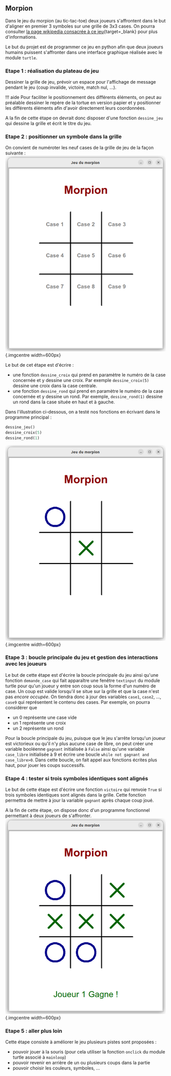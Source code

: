 ## Morpion


Dans le jeu du morpion (au tic-tac-toe)  deux joueurs s'affrontent dans le but d'aligner en premier  3 symboles sur une grille de 3x3 cases. 
On pourra consulter [la page wikipedia consacrée à ce jeu](https://fr.wikipedia.org/wiki/Tic-tac-toe){target=_blank} pour plus d'informations.

Le but du projet est de programmer ce jeu en python afin que deux joueurs humains puissent s'affronter dans une interface graphique réalisée avec le module `turtle`. 

### Etape 1 : réalisation du plateau de jeu
Dessiner la grille de jeu, prévoir un espace pour l'affichage de message pendant le jeu (coup invalide, victoire, match nul, ...).

!!! aide
    Pour faciliter le positionnement des différents éléments, on peut au préalable dessiner le repère de la tortue en version papier et y positionner les différents éléments afin d'avoir directement leurs coordonnées.

A la fin de cette étape on devrait donc disposer d'une fonction `dessine_jeu` qui dessine la grille et écrit le titre du jeu.

### Etape 2 : positionner un symbole dans la grille

On convient de numéroter les neuf cases de la grille de jeu de la façon suivante :
![plateau gomoku](./images/projets/morpion1.png){.imgcentre width=600px}

Le but de cet étape est d'écrire :

* une fonction `dessine_croix` qui prend en paramètre le numéro de la case concernée et y dessine une croix. Par exemple `dessine_croix(5)` dessine une croix dans la case centrale.
* une fonction `dessine_rond` qui prend en paramètre le numéro de la case concernée et y dessine un rond. Par exemple, `dessine_rond(1)` dessine un rond dans la case située en haut et à gauche.

    
Dans l'illustration ci-dessous, on a testé nos fonctions en écrivant dans le programme principal :
```python
dessine_jeu()
dessine_croix(5)
dessine_rond(1)
```
![plateau gomoku](./images/projets/morpion2.png){.imgcentre width=600px}


### Etape 3 : boucle principale du jeu et gestion des interactions avec les joueurs

Le but de cette étape est d'écrire la boucle principale du jeu ainsi qu'une fonction `demande_case` qui fait apparaître une fenêtre `textinput` du module turtle pour qu'un joueur y entre son coup sous la forme d'un numéro de case.
Un coup est valide lorsqu'il se situe sur la grille et que la case n'est pas *encore occupée*. On tiendra donc à jour des variables `case1`, `case2`, ..., `case9` qui représentent le contenu des cases. Par exemple, on pourra considérer que

* un 0 représente une case vide
* un 1 représente une croix
* un 2 représente un rond

Pour la boucle principale du jeu, puisque que le jeu s'arrête lorsqu'un joueur est victorieux ou qu'il n'y plus aucune case de libre, on peut  créer une variable booléenne `gagnant` initialisée à `False` ainsi qu'une variable `case_libre` initialisée à 9 et écrire une boucle `while not gagnant and case_libre>0`. Dans cette boucle, on fait appel aux fonctions écrites plus haut, pour jouer les coups successifs.

### Etape 4 : tester si trois symboles identiques sont alignés

Le but de cette étape est d'écrire une fonction `victoire` qui  renvoie `True` si trois symboles identiques sont alignés dans la grille. Cette fonction permettra de mettre à jour la variable `gagnant` après chaque coup joué.


A la fin de cette étape, on dispose donc d'un programme fonctionnel permettant à deux joueurs de s'affronter.
![plateau gomoku](./images/projets/morpion3.png){.imgcentre width=600px}


### Etape 5 : aller plus loin

Cette étape consiste à améliorer le jeu plusieurs pistes sont proposées :

* pouvoir jouer à la souris (pour cela utiliser la fonction `onclick` du module turtle associé à `mainloop`)
* pouvoir revenir en arrière de un ou plusieurs coups dans la partie
* pouvoir choisir les couleurs, symboles, ...

